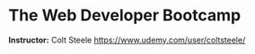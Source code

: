 # The Web Developer Bootcamp 
<b>Instructor:</b> Colt Steele https://www.udemy.com/user/coltsteele/
